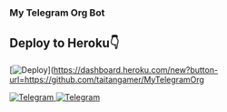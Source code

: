 ### My Telegram Org Bot


## Deploy to Heroku👇

[![Deploy](https://www.herokucdn.com/deploy/button.svg)](https://dashboard.heroku.com/new?button-url=https://github.com/taitangamer/MyTelegramOrg


</a>
    <a href="https://telegram.me/NothingSupportBot">
        <img
            src="https://img.shields.io/badge/Support Group-blue?&style=for-the-badge&logo=Telegram"
            alt="Telegram"
        >



</a>
    <a href="https://telegram.me/ItsMeKaze91">
        <img
            src="https://img.shields.io/badge/Updates Channel-blue?&style=for-the-badge&logo=Telegram"
            alt="Telegram"
        >
